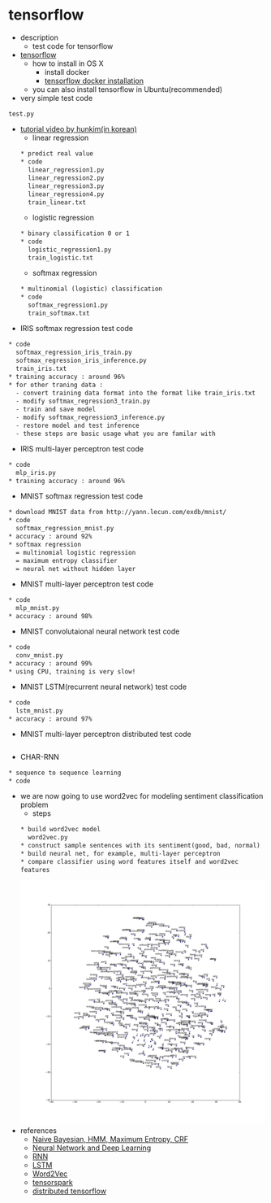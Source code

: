 # tensorflow

- description
  - test code for tensorflow
- [tensorflow](https://www.tensorflow.org/)
  - how to install in OS X
    - install docker
    - [tensorflow docker installation](https://www.tensorflow.org/versions/r0.7/get_started/os_setup.html#docker-installation)
  - you can also install tensorflow in Ubuntu(recommended)
- very simple test code
```
test.py
```
- [tutorial video by hunkim(in korean)](http://hunkim.github.io/ml/)
  - linear regression
  ```
  * predict real value
  * code
    linear_regression1.py
    linear_regression2.py
    linear_regression3.py
    linear_regression4.py
    train_linear.txt
  ```
  - logistic regression
  ```
  * binary classification 0 or 1
  * code
    logistic_regression1.py
    train_logistic.txt
  ```
  - softmax regression
  ```
  * multinomial (logistic) classification
  * code
    softmax_regression1.py
    train_softmax.txt
  ```
- IRIS softmax regression test code
```
* code
  softmax_regression_iris_train.py
  softmax_regression_iris_inference.py
  train_iris.txt
* training accuracy : around 96%
* for other traning data :
  - convert training data format into the format like train_iris.txt
  - modify softmax_regression3_train.py
  - train and save model
  - modify softmax_regression3_inference.py
  - restore model and test inference
  - these steps are basic usage what you are familar with
```
- IRIS multi-layer perceptron test code
```
* code
  mlp_iris.py
* training accuracy : around 96%
```
- MNIST softmax regression test code
```
* download MNIST data from http://yann.lecun.com/exdb/mnist/
* code
  softmax_regression_mnist.py
* accuracy : around 92%
* softmax regression 
  = multinomial logistic regression 
  = maximum entropy classifier
  = neural net without hidden layer
```
- MNIST multi-layer perceptron test code
```
* code
  mlp_mnist.py
* accuracy : around 98%
```
- MNIST convolutaional neural network test code
```
* code
  conv_mnist.py
* accuracy : around 99%
* using CPU, training is very slow!
```
- MNIST LSTM(recurrent neural network) test code
```
* code
  lstm_mnist.py
* accuracy : around 97%
```
- MNIST multi-layer perceptron distributed test code
```
```
- CHAR-RNN
```
* sequence to sequence learning
* code

```
- we are now going to use word2vec for modeling sentiment classification problem
  - steps
  ```
  * build word2vec model
    word2vec.py
  * construct sample sentences with its sentiment(good, bad, normal)
  * build neural net, for example, multi-layer perceptron
  * compare classifier using word features itself and word2vec features
  ```
  ![T-SNE sample](https://github.com/dsindex/tensorflow/blob/master/tsne.png)
- references
  - [Naive Bayesian, HMM, Maximum Entropy, CRF](https://github.com/dsindex/blog/wiki/%5Bstatistics%5D-Naive-Bayesian,-HMM,-Maximum-Entropy-Model,-CRF)
  - [Neural Network and Deep Learning](https://github.com/dsindex/blog/wiki/%5Bneural-network%5D-neural-network-and-deep-learning)
  - [RNN](http://www.wildml.com/2015/09/recurrent-neural-networks-tutorial-part-1-introduction-to-rnns/)
  - [LSTM](http://colah.github.io/posts/2015-08-Understanding-LSTMs/)
  - [Word2Vec](https://github.com/dsindex/blog/wiki/%5BWord2Vec%5D-Neural-Language-Model-and-Word2Vec)
  - [tensorspark](https://github.com/adatao/tensorspark?files=1) 
  - [distributed tensorflow](https://www.tensorflow.org/versions/r0.8/how_tos/distributed/index.html)
